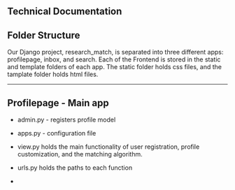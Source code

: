 ## Technical Documentation

## Folder Structure
Our Django project, research_match, is separated into three different apps: profilepage, inbox, and search. Each of the Frontend is stored in the static and template folders of each app. The static folder holds css files, and the tamplate folder holds html files.

---
## Profilepage - Main app
- admin.py - registers profile model
- apps.py - configuration file

- view.py holds the main functionality of user registration, profile customization, and the matching algorithm.
- urls.py holds the paths to each function
- 
